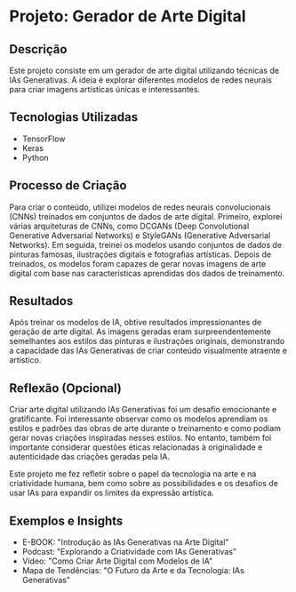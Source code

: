 # Projeto: Gerador de Arte Digital

## Descrição
Este projeto consiste em um gerador de arte digital utilizando técnicas de IAs Generativas. A ideia é explorar diferentes modelos de redes neurais para criar imagens artísticas únicas e interessantes.

## Tecnologias Utilizadas
- TensorFlow
- Keras
- Python

## Processo de Criação
Para criar o conteúdo, utilizei modelos de redes neurais convolucionais (CNNs) treinados em conjuntos de dados de arte digital. Primeiro, explorei várias arquiteturas de CNNs, como DCGANs (Deep Convolutional Generative Adversarial Networks) e StyleGANs (Generative Adversarial Networks). Em seguida, treinei os modelos usando conjuntos de dados de pinturas famosas, ilustrações digitais e fotografias artísticas. Depois de treinados, os modelos foram capazes de gerar novas imagens de arte digital com base nas características aprendidas dos dados de treinamento.

## Resultados
Após treinar os modelos de IA, obtive resultados impressionantes de geração de arte digital. As imagens geradas eram surpreendentemente semelhantes aos estilos das pinturas e ilustrações originais, demonstrando a capacidade das IAs Generativas de criar conteúdo visualmente atraente e artístico.

## Reflexão (Opcional)
Criar arte digital utilizando IAs Generativas foi um desafio emocionante e gratificante. Foi interessante observar como os modelos aprendiam os estilos e padrões das obras de arte durante o treinamento e como podiam gerar novas criações inspiradas nesses estilos. No entanto, também foi importante considerar questões éticas relacionadas à originalidade e autenticidade das criações geradas pela IA.

Este projeto me fez refletir sobre o papel da tecnologia na arte e na criatividade humana, bem como sobre as possibilidades e os desafios de usar IAs para expandir os limites da expressão artística.

## Exemplos e Insights
- E-BOOK: "Introdução às IAs Generativas na Arte Digital"
- Podcast: "Explorando a Criatividade com IAs Generativas"
- Vídeo: "Como Criar Arte Digital com Modelos de IA"
- Mapa de Tendências: "O Futuro da Arte e da Tecnologia: IAs Generativas"
